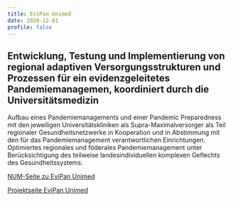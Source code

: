 ```yaml
---
title: EviPan Unimed
date: 2020-12-01
profile: false
---
```


## Entwicklung, Testung und Implementierung von regional adaptiven Versorgungsstrukturen und Prozessen für ein evidenzgeleitetes Pandemiemanagemen, koordiniert durch die Universitätsmedizin

<!--more-->

Aufbau eines Pandemiemanagements und einer Pandemic Preparedness mit den jeweiligen Universitätskliniken als Supra-Maximalversorger als Teil regionaler Gesundheitsnetzwerke in
Kooperation und in Abstimmung mit den für das Pandemiemanagement verantwortlichen Einrichtungen. Optimiertes regionales und föderales Pandemiemanagement unter Berücksichtigung
des teilweise landesindividuellen komplexen Geflechts des Gesundheitssystems.

[NUM-Seite zu EviPan Unimed](https://www.netzwerk-universitaetsmedizin.de/projekte/evipan)

[Projektseite EviPan Unimed](https://evipan.de/)
